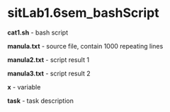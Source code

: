 # sitLab1.6sem_bashScript

**cat1.sh** - bash script


**manula.txt** - source file, contain 1000 repeating lines


**manula2.txt** - script result 1


**manula3.txt** - script result 2


**x** - variable


**task** - task description
